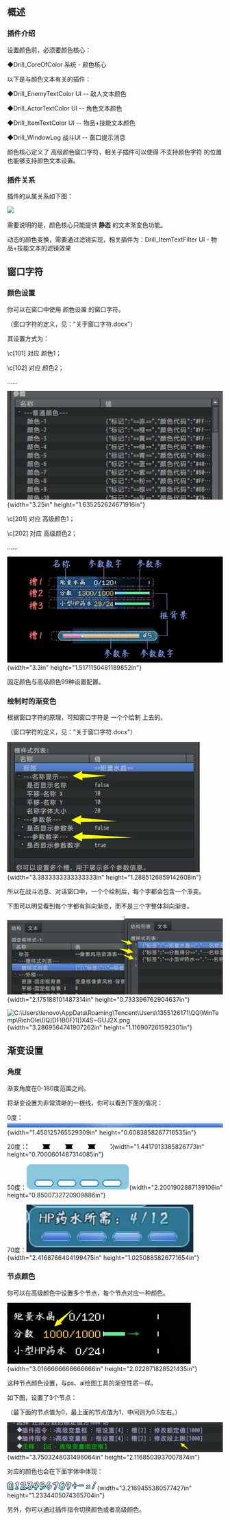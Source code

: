 ## 概述

### 插件介绍

设置颜色前，必须要颜色核心：

◆Drill_CoreOfColor 系统 - 颜色核心

以下是与颜色文本有关的插件：

◆Drill_EnemyTextColor UI -- 敌人文本颜色

◆Drill_ActorTextColor UI -- 角色文本颜色

◆Drill_ItemTextColor UI -- 物品+技能文本颜色

◆Drill_WindowLog 战斗UI -- 窗口提示消息

颜色核心定义了 高级颜色窗口字符，相关子插件可以使得 不支持颜色字符
的位置也能够支持颜色文本设置。

### 插件关系

插件的从属关系如下图：

![](./MediaFolder/media/image2.emf)

需要说明的是，颜色核心只能提供 **静态** 的文本渐变色功能。

动态的颜色变换，需要通过滤镜实现，相关插件为：Drill_ItemTextFilter UI -
物品+技能文本的滤镜效果

## 窗口字符

### 颜色设置

你可以在窗口中使用 颜色设置 的窗口字符。

（窗口字符的定义，见："关于窗口字符.docx"）

其设置方式为：

\\c\[101\] 对应 颜色1；

\\c\[102\] 对应 颜色2；

......

![](./MediaFolder/media/image3.png){width="3.25in"
height="1.635252624671916in"}

\\c\[201\] 对应 高级颜色1；

\\c\[202\] 对应 高级颜色2；

......

![](./MediaFolder/media/image4.png){width="3.3in"
height="1.5171150481189852in"}

固定颜色与高级颜色99种设置配置。

### 绘制时的渐变色

根据窗口字符的原理，可知窗口字符是 一个个绘制 上去的。

（窗口字符的定义，见："关于窗口字符.docx"）

![](./MediaFolder/media/image5.png){width="3.3833333333333333in"
height="1.2885126859142608in"}

所以在战斗消息、对话窗口中，一个个绘制后，每个字都会包含一个渐变。

下图可以明显看到每个字都有斜向渐变，而不是三个字整体斜向渐变。

![](./MediaFolder/media/image6.png){width="2.175188101487314in"
height="0.733396762904637in"}

![C:\\Users\\lenovo\\AppData\\Roaming\\Tencent\\Users\\1355126171\\QQ\\WinTemp\\RichOle\\I)Q\]DFIB0F)1\[)X4S\~GUJ2X.png](./MediaFolder/media/image7.png){width="3.2869564741907262in"
height="1.116907261592301in"}

## 渐变设置

### 角度

渐变角度在0-180度范围之间。

将渐变设置为非常清晰的一根线，你可以看到下面的情况：

0度： ![](./MediaFolder/media/image8.png){width="1.450125765529309in"
height="0.6083858267716535in"}

20度：![](./MediaFolder/media/image9.png){width="1.4417913385826773in"
height="0.7000601487314085in"}

50度：![](./MediaFolder/media/image10.png){width="2.2001902887139106in"
height="0.8500732720909886in"}

70度：![](./MediaFolder/media/image11.png){width="2.4168766404199475in"
height="1.0250885826771654in"}

### 节点颜色

你可以在高级颜色中设置多个节点，每个节点对应一种颜色。

![](./MediaFolder/media/image12.png){width="3.0166666666666666in"
height="2.022871828521435in"}

这种节点颜色设置，与ps、ai绘图工具的渐变性质一样。

如下图，设置了3个节点：

（最下面的节点值为0，最上面的节点值为1，中间则为0.5左右。）

![](./MediaFolder/media/image13.png){width="3.7503248031496064in"
height="2.1168503937007874in"}

对应的颜色也会在下面字体中体现：

![](./MediaFolder/media/image14.png){width="3.2169455380577427in"
height="1.2334405074365704in"}

另外，你可以通过插件指令切换颜色或者高级颜色。
